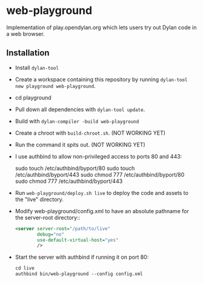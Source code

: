 # web-playground

Implementation of play.opendylan.org which lets users try out Dylan code in a
web browser.

## Installation

* Install `dylan-tool`
* Create a workspace containing this repository by running `dylan-tool new playground web-playground`.
* cd playground
* Pull down all dependencies with `dylan-tool update`.
* Build with `dylan-compiler -build web-playground`
* Create a chroot with `build-chroot.sh`.  (NOT WORKING YET)
* Run the command it spits out.  (NOT WORKING YET)
* I use authbind to allow non-privileged access to ports 80 and 443:

    sudo touch /etc/authbind/byport/80
    sudo touch /etc/authbind/byport/443
    sudo chmod 777 /etc/authbind/byport/80
    sudo chmod 777 /etc/authbind/byport/443

* Run `web-playground/deploy.sh live` to deploy the code and assets to the
  "live" directory.

* Modify web-playground/config.xml to have an absolute pathname for the
  server-root directory::

  ```xml
  <server server-root="/path/to/live"
          debug="no"
          use-default-virtual-host="yes"
          />
  ```

* Start the server with authbind if running it on port 80:

  ```xml
  cd live
  authbind bin/web-playground --config config.xml
  ```
